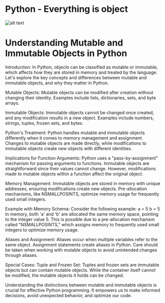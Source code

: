 # Python - Everything is object

![alt text](i[mageURL](https://github.com/NahuelSilva28/holbertonschool-higher_level_programming/blob/main/python-everything_is_object/image-43.png) ":)")

# Understanding Mutable and Immutable Objects in Python

Introduction:
In Python, objects can be classified as mutable or immutable, which affects how they are stored in memory and treated by the language. Let's explore the key concepts and differences between mutable and immutable objects, and why they matter in Python.

Mutable Objects:
Mutable objects can be modified after creation without changing their identity. Examples include lists, dictionaries, sets, and byte arrays.

Immutable Objects:
Immutable objects cannot be changed once created, and any modification results in a new object. Examples include numbers, strings, tuples, frozen sets, and bytes.

Python's Treatment:
Python handles mutable and immutable objects differently when it comes to memory management and assignment. Changes to mutable objects are made directly, while modifications to immutable objects create new objects with different identities.

Implications for Function Arguments:
Python uses a "pass-by-assignment" mechanism for passing arguments to functions. Immutable objects are straightforward since their values cannot change. However, modifications made to mutable objects within a function affect the original object.

Memory Management:
Immutable objects are stored in memory with unique addresses, ensuring modifications create new objects. Pre-allocation mechanisms, like NSMALLPOSINTS, optimize memory usage for frequently used small integers.

Example with Memory Schema:
Consider the following example:
a = 5
b = 5
In memory, both 'a' and 'b' are allocated the same memory space, pointing to the integer value 5. This is possible due to a pre-allocation mechanism called "NSMALLPOSINTS," which assigns memory to frequently used small integers to optimize memory usage.

Aliases and Assignment:
Aliases occur when multiple variables refer to the same object. Assignment statements create aliases in Python. Care should be taken when working with mutable objects to avoid unintended changes through aliases.

Special Cases: Tuple and Frozen Set:
Tuples and frozen sets are immutable objects but can contain mutable objects. While the container itself cannot be modified, the mutable objects it holds can be changed.

Understanding the distinctions between mutable and immutable objects is crucial for effective Python programming. It empowers us to make informed decisions, avoid unexpected behavior, and optimize our code.
